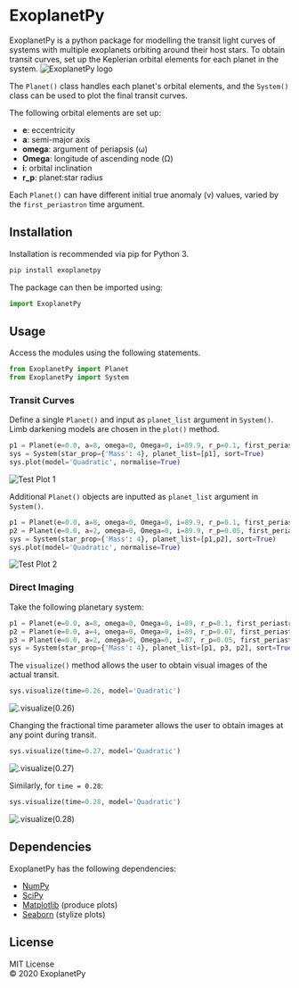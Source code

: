 # ExoplanetPy 

ExoplanetPy is a python package for modelling the transit light curves of systems with multiple exoplanets orbiting around their host stars.
To obtain transit curves, set up the Keplerian orbital elements for each planet in the system.
![](https://raw.githubusercontent.com/ExoplanetPy/ExoplanetPy/master/images/logo_400.png "ExoplanetPy logo")

The `Planet()` class handles each planet's orbital elements, and the `System()` class can be used to plot the final transit curves.

The following orbital elements are set up:
- **e**: eccentricity 
- **a**: semi-major axis 
- **omega**: argument of periapsis (ω) 
- **Omega**: longitude of ascending node (Ω) 
- **i**: orbital inclination 
- **r_p**: planet:star radius 

Each `Planet()` can have different initial true anomaly (ν) values, varied by the `first_periastron` time argument.

## Installation
Installation is recommended via pip for Python 3.
```python
pip install exoplanetpy
```
The package can then be imported using:
```python
import ExoplanetPy
```

## Usage
Access the modules using the following statements.
```python
from ExoplanetPy import Planet
from ExoplanetPy import System
```
### Transit Curves
Define a single `Planet()` and input as `planet_list` argument in `System()`.  
Limb darkening models are chosen in the `plot()` method.
```python
p1 = Planet(e=0.0, a=8, omega=0, Omega=0, i=89.9, r_p=0.1, first_periastron=0.0)
sys = System(star_prop={'Mass': 4}, planet_list=[p1], sort=True)
sys.plot(model='Quadratic', normalise=True)
```
![](https://raw.githubusercontent.com/ExoplanetPy/ExoplanetPy/master/ExoplanetPy/test_plots/test_plot_1.png "Test Plot 1")

Additional `Planet()` objects are inputted as `planet_list` argument in `System()`.
```python
p1 = Planet(e=0.0, a=8, omega=0, Omega=0, i=89.9, r_p=0.1, first_periastron=0.0)
p2 = Planet(e=0.0, a=2, omega=0, Omega=0, i=89.9, r_p=0.05, first_periastron=0.0)
sys = System(star_prop={'Mass': 4}, planet_list=[p1,p2], sort=True)
sys.plot(model='Quadratic', normalise=True)
```
![](https://raw.githubusercontent.com/ExoplanetPy/ExoplanetPy/master/ExoplanetPy/test_plots/testv0_plot.png "Test Plot 2")

### Direct Imaging
Take the following planetary system:
```python
p1 = Planet(e=0.0, a=8, omega=0, Omega=0, i=89, r_p=0.1, first_periastron=0.03)
p2 = Planet(e=0.0, a=4, omega=0, Omega=0, i=89, r_p=0.07, first_periastron=0.52)
p3 = Planet(e=0.0, a=2, omega=0, Omega=0, i=87, r_p=0.05, first_periastron=0.0)
sys = System(star_prop={'Mass': 4}, planet_list=[p1, p3, p2], sort=True)
```
The `visualize()` method allows the user to obtain visual images of the actual transit.
```python
sys.visualize(time=0.26, model='Quadratic')
```
![](https://raw.githubusercontent.com/ExoplanetPy/ExoplanetPy/master/ExoplanetPy/test_plots/visualize-0.26.png ".visualize(0.26)")

Changing the fractional time parameter allows the user to obtain images at any point during transit. 
```python
sys.visualize(time=0.27, model='Quadratic')
```
![](https://raw.githubusercontent.com/ExoplanetPy/ExoplanetPy/master/ExoplanetPy/test_plots/visualize-0.27.png ".visualize(0.27)")

Similarly, for `time = 0.28`:
```python
sys.visualize(time=0.28, model='Quadratic')
```
![](https://raw.githubusercontent.com/ExoplanetPy/ExoplanetPy/master/ExoplanetPy/test_plots/visualize-0.28.png ".visualize(0.28)")

## Dependencies
ExoplanetPy has the following dependencies:
* [NumPy](https://numpy.org/)
* [SciPy](https://www.scipy.org/)
* [Matplotlib](https://matplotlib.org/)  (produce plots)
* [Seaborn](https://seaborn.pydata.org/) (stylize plots)

## License 
MIT License  
© 2020 ExoplanetPy
